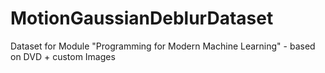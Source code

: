 # MotionGaussianDeblurDataset
Dataset for Module "Programming for Modern Machine Learning" - based on DVD + custom Images
